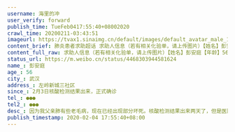 ```yaml
---
username: 海里的冲
user_verify: forward
publish_time: TueFeb0417:55:40+08002020
crawl_time: 20200211-03:43:51
imageurl: https://tvax1.sinaimg.cn/default/images/default_avatar_male_180.gif?KID=imgbed,tva&Expires=1581374285&ssig=pbqLDSmhMM,http://n.sinaimg.cn/photo/5213b46e/20181127/timeline_card_small_super_default.png,https://wx3.sinaimg.cn/orj360/006MBRjZly1gbkiqb44yoj30u014079e.jpg,https://wx2.sinaimg.cn/orj360/006MBRjZly1gbkiqax0xaj30u0140acu.jpg,https://wx2.sinaimg.cn/orj360/006MBRjZly1gbkiqbcjjxj30p518owp2.jpg,https://wx4.sinaimg.cn/orj360/006MBRjZly1gbkiqbn1bsj30u01hck7g.jpg
content_brief: 肺炎患者求助超话 求助人信息（若有相关化验单，请上传图片）【姓名】彭安庭【年龄】56【所在城市】武汉【所在小区、社区】左岭新城三社区【患病时间】2月3日核酸检测结果出来，正式确诊【联系方式】●●●【其他紧急联系人】●●●【病情描述】 因为我父亲肺有些老毛病，现在已 ...全文
content_full_raw: 求助人信息（若有相关化验单，请上传图片）【姓名】彭安庭【年龄】56【所在城市】武汉【所在小区、社区】左岭新城三社区【患病时间】2月3日核酸检测结果出来，正式确诊【联系方式】●●●【其他紧急联系人】●●●【病情描述】因为我父亲肺有些老毛病，现在已经出现部分坏死。核酸检测结果出来两天了，但是医院一直没有空床，现在只能在家隔离。父亲的身体状况越来越差，家人只能看着，希望能帮帮我，帮帮我父亲
status_url: https://m.weibo.cn/status/4468303944581624
name_: 彭安庭
age_: 56
city_: 武汉
address_: 左岭新城三社区
since_: 2月3日核酸检测结果出来，正式确诊
tel_: ●●●
tel2_: ●●●
desc_: 因为我父亲肺有些老毛病，现在已经出现部分坏死。核酸检测结果出来两天了，但是医院一直没有空床，现在只能在家隔离。父亲的身体状况越来越差，家人只能看着，希望能帮帮我，帮帮我父亲
publish_timestamp: 2020-02-04 17:55:40+08:00
---
```

